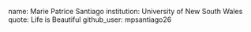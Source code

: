 name: Marie Patrice Santiago
institution: University of New South Wales
quote: Life is Beautiful
github_user: mpsantiago26
